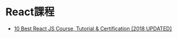 # React課程

- [10 Best React JS Course, Tutorial & Certification [2018 UPDATED]](https://digitaldefynd.com/best-react-js-courses-tutorial-training-certification/)